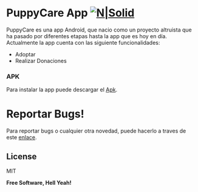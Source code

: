 # PuppyCare App [![N|Solid](https://cdn1.iconfinder.com/data/icons/material-core/20/language-16.png)](https://puppycare.000webhostapp.com/)

PuppyCare es una app Android, que nacio como un proyecto altruista que ha pasado por diferentes etapas hasta la app que es hoy en día. Actualmente la app cuenta con las siguiente funcionalidades:

  - Adoptar
  - Realizar Donaciones

### APK

Para instalar la app puede descargar el [Apk](https://github.com/WinstonR96/PuppyCare-App/blob/master/app/build/outputs/apk/debug/app-debug.apk?raw=true).
  

# Reportar Bugs!

Para reportar bugs o cualquier otra novedad, puede hacerlo a traves de este [enlace](https://github.com/WinstonR96/PuppyCare-App/issues).


License
----

MIT


**Free Software, Hell Yeah!**